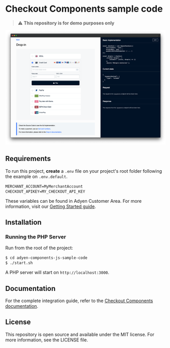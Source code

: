 # Checkout Components sample code

> ⚠️ **This repository is for demo purposes only**

![Adyen Checkout Components Sample Code](screenshot.png)

## Requirements

To run this project, **create** a `.env` file on your project's root folder following the example on `.env.default`.

```
MERCHANT_ACCOUNT=MyMerchantAccount
CHECKOUT_APIKEY=MY_CHECKOUT_API_KEY
```

These variables can be found in Adyen Customer Area. For more information, visit our [Getting Started guide](https://docs.adyen.com/developers/get-started-with-adyen/create-a-test-account).

## Installation

### Running the PHP Server

Run from the root of the project:

```
$ cd adyen-components-js-sample-code
$ ./start.sh
```

A PHP server will start on `http://localhost:3000`.

## Documentation

For the complete integration guide, refer to the [Checkout Components documentation](https://docs.adyen.com/checkout/components-web/).

## License

This repository is open source and available under the MIT license. For more information, see the LICENSE file.
